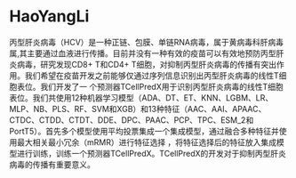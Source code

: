 # HaoYangLi
 丙型肝炎病毒（HCV）是一种正链、包膜、单链RNA病毒，属于黄病毒科肝病毒属,其主要通过血液进行传播。目前并没有一种有效的疫苗可以有效地预防丙型肝炎病毒，研究发现CD8+ T和CD4+ T细胞，对抑制丙型肝炎病毒的传播有突出作用。我们希望在疫苗开发之前能够仅通过序列信息识别出丙型肝炎病毒的线性T细胞表位。我们开发了一
 个预测器TCellPredX用于识别丙型肝炎病毒的线性T细胞表位。我们共使用12种机器学习模型（ADA、DT、ET、KNN、LGBM、LR、MLP、NB、PLS、RF、SVM和XGB）和13种特征（AAC、AAI、APAAC、CTDC、CTDD、CTDT、DDE、DPC、PAAC、PCP、TPC、ESM_2和PortT5）。首先多个模型使用平均投票集成一个集成模型，通过融合多种特征并使用最大相关最小冗余（mRMR）进行特征选择 ，将特征选择后的特征放入集成模型进行训练，训练一个预测器TCellPredX。TCellPredX的开发对于抑制丙型肝炎病毒的传播有重要意义。
